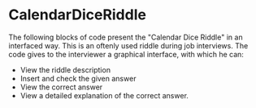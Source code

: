 # CalendarDiceRiddle
The following blocks of code present the "Calendar Dice Riddle" in an interfaced way. This is an oftenly used riddle during job interviews.
The code gives to the interviewer a graphical interface, with which he can:
- View the riddle description
- Insert and check the given answer
- View the correct answer
- View a detailed explanation of the correct answer.
